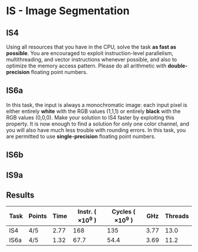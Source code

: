 # IS - Image Segmentation
## IS4
Using all resources that you have in the CPU, solve the task **as fast as possible**.
You are encouraged to exploit instruction-level parallelism, multithreading, and vector
instructions whenever possible, and also to optimize the memory access pattern.
Please do all arithmetic with **double-precision** floating point numbers.

## IS6a
In this task, the input is always a monochromatic image: each input pixel is either entirely
**white** with the RGB values (1,1,1) or entirely **black** with the RGB values (0,0,0).
Make your solution to IS4 faster by exploiting this property. It is now enough to find a solution
for only one color channel, and you will also have much less trouble with rounding errors.
In this task, you are permitted to use **single-precision** floating point numbers.

## IS6b
## IS9a

## Results

| Task | Points |     Time | Instr. ( $\times 10^9$ ) | Cycles ( $\times 10^9$ ) |  GHz | Threads |
|------|--------|----------|--------------------------|--------------------------|------|---------|
|  IS4 |    4/5 |     2.77 |                      168 |                      135 | 3.77 |    13.0 |
| IS6a |    4/5 |     1.32 |                     67.7 |                     54.4 | 3.69 |    11.2 |

